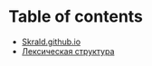 # Table of contents

* [Skrald.github.io](README.md)
* [Лексическая структура](leksicheskaya-struktura.md)
